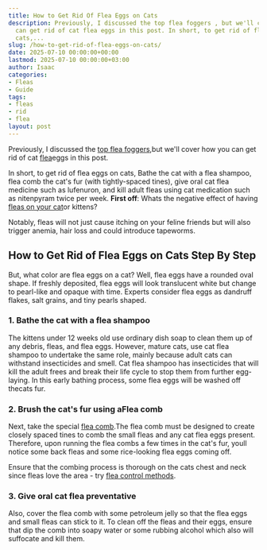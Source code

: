 ```yaml
---
title: How to Get Rid Of Flea Eggs on Cats
description: Previously, I discussed the top flea foggers , but we'll cover how you
  can get rid of cat flea eggs in this post. In short, to get rid of flea eggs on
  cats,...
slug: /how-to-get-rid-of-flea-eggs-on-cats/
date: 2025-07-10 00:00:00+00:00
lastmod: 2025-07-10 00:00:00+03:00
author: Isaac
categories:
- Fleas
- Guide
tags:
- fleas
- rid
- flea
layout: post
---
```

Previously, I discussed the [top flea foggers](https://pestpolicy.com/best-fogger-for-[fleas](https://pestpolicy.com/getting-rid-of-fleas-in-the-carpet/)/),but we'll cover how you can get rid of cat [flea](https://pestpolicy.com/how-to-get-rid-of-fleas/)eggs in this post.

In short, to get rid of flea eggs on cats, Bathe the cat with a flea shampoo, flea comb the cat's fur (with tightly-spaced tines), give oral cat flea medicine such as lufenuron, and kill adult fleas using cat medication such as nitenpyram twice per week. **First off**: Whats the negative effect of having [fleas on your cat](https://entnemdept.ufl.edu/creatures/urban/occas/catflea.htm)or kittens?

Notably, fleas will not just cause itching on your feline friends but will also trigger anemia, hair loss and could introduce tapeworms.

##  **How to Get Rid of Flea Eggs on Cats Step By Step**

But, what color are flea eggs on a cat? Well, flea eggs have a rounded oval shape. If freshly deposited, flea eggs will look translucent white but change to pearl-like and opaque with time. Experts consider flea eggs as dandruff flakes, salt grains, and tiny pearls shaped.

###  1. Bathe the cat with a flea shampoo

The kittens under 12 weeks old use ordinary dish soap to clean them up of any debris, fleas, and flea eggs. However, mature cats, use cat flea shampoo to undertake the same role, mainly because adult cats can withstand insecticides and smell. Cat flea shampoo has insecticides that will kill the adult frees and break their life cycle to stop them from further egg-laying. In this early bathing process, some flea eggs will be washed off thecats fur.

###  2. Brush the cat's fur using aFlea comb

Next, take the special [flea comb](https://pestpolicy.com/best-flea-combs-for-dogs/).The flea comb must be designed to create closely spaced tines to comb the small fleas and any cat flea eggs present. Therefore, upon running the flea combs a few times in the cat's fur, youll notice some back fleas and some rice-looking flea eggs coming off.

Ensure that the combing process is thorough on the cats chest and neck since fleas love the area - try [flea control methods](http://ipm.ucanr.edu/PMG/PESTNOTES/pn7419.html).

###  3. Give oral cat flea preventative

Also, cover the flea comb with some petroleum jelly so that the flea eggs and small fleas can stick to it. To clean off the fleas and their eggs, ensure that dip the comb into soapy water or some rubbing alcohol which also will suffocate and kill them.
